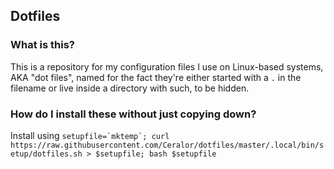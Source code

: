 ## Dotfiles
### What is this?
This is a repository for my configuration files I use on Linux-based systems, AKA "dot files", named for the fact they're either started with a `.` in the filename or live inside a directory with such, to be hidden.

### How do I install these without just copying down?

Install using ``setupfile=`mktemp`; curl https://raw.githubusercontent.com/Ceralor/dotfiles/master/.local/bin/setup/dotfiles.sh > $setupfile; bash $setupfile``
